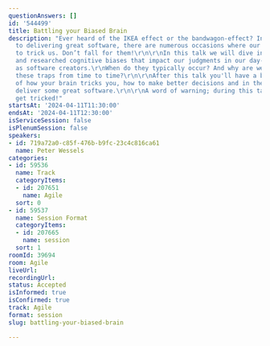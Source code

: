 ```yaml
---
questionAnswers: []
id: '544499'
title: Battling your Biased Brain
description: "Ever heard of the IKEA effect or the bandwagon-effect? In our efforts
  to delivering great software, there are numerous occasions where our brain tries
  to trick us. Don’t fall for them!\r\n\r\nIn this talk we will dive into some well-known
  and researched cognitive biases that impact our judgments in our day-to-day jobs
  as software creators.\r\nWhen do they typically occur? And why are we falling into
  these traps from time to time?\r\n\r\nAfter this talk you'll have a better understanding
  of how your brain tricks you, how to make better decisions and in the end how to
  deliver some great software.\r\n\r\nA word of warning; during this talk you may
  get tricked!"
startsAt: '2024-04-11T11:30:00'
endsAt: '2024-04-11T12:30:00'
isServiceSession: false
isPlenumSession: false
speakers:
- id: 719a72a0-c85f-476b-b9fc-23c4c816ca61
  name: Peter Wessels
categories:
- id: 59536
  name: Track
  categoryItems:
  - id: 207651
    name: Agile
  sort: 0
- id: 59537
  name: Session Format
  categoryItems:
  - id: 207665
    name: session
  sort: 1
roomId: 39694
room: Agile
liveUrl: 
recordingUrl: 
status: Accepted
isInformed: true
isConfirmed: true
track: Agile
format: session
slug: battling-your-biased-brain

---
```

